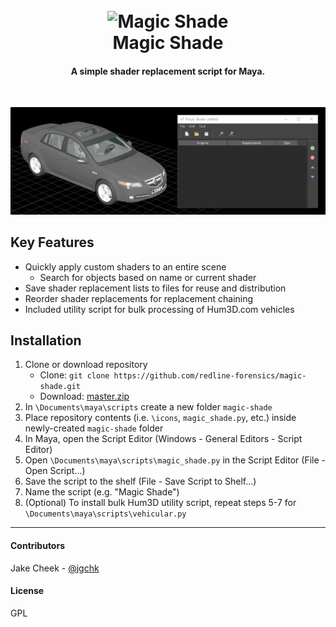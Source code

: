 
<h1 align="center">
  <br>
    <img src="https://cdn.rawgit.com/redline-forensics/magic-shade/master/resources/logo.svg" alt="Magic Shade" width="200">
  <br>
    Magic Shade
  <br>
</h1>

<h4 align="center">A simple shader replacement script for Maya.</h4>
<br>

![screenshot](https://github.com/redline-forensics/magic-shade/raw/master/resources/magic_shade.gif)

## Key Features

* Quickly apply custom shaders to an entire scene
  - Search for objects based on name or current shader
* Save shader replacement lists to files for reuse and distribution
* Reorder shader replacements for replacement chaining
* Included utility script for bulk processing of Hum3D.com vehicles

## Installation

1. Clone or download repository
   * Clone: ```git clone https://github.com/redline-forensics/magic-shade.git```
   * Download: <a href="https://github.com/redline-forensics/magic-shade/archive/master.zip">master.zip</a>
2. In ```\Documents\maya\scripts``` create a new folder ```magic-shade```
3. Place repository contents (i.e. ```\icons```, ```magic_shade.py```, etc.) inside newly-created ```magic-shade``` folder
4. In Maya, open the Script Editor (Windows - General Editors - Script Editor)
5. Open ```\Documents\maya\scripts\magic_shade.py``` in the Script Editor (File - Open Script...)
6. Save the script to the shelf (File - Save Script to Shelf...)
7. Name the script (e.g. "Magic Shade")
8. (Optional) To install bulk Hum3D utility script, repeat steps 5-7 for ```\Documents\maya\scripts\vehicular.py```


---


#### Contributors

Jake Cheek - [@jgchk](https://github.com/jgchk)

#### License

GPL
